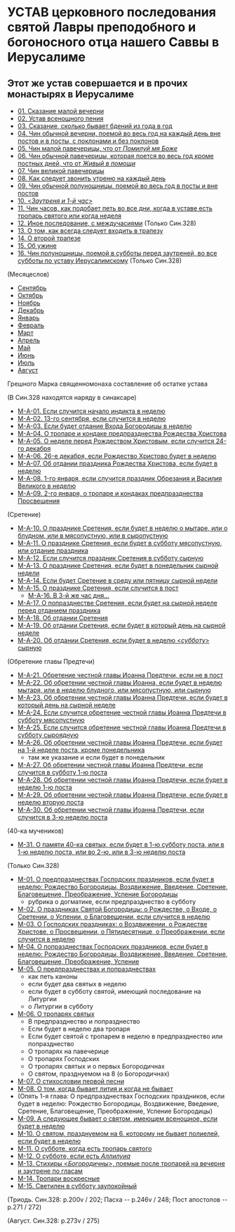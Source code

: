 
# УСТАВ церковного последования святой Лавры преподобного и богоносного отца нашего Саввы в Иерусалиме

## Этот же устав совершается и в прочих монастырях в Иерусалиме

- [01. Сказание малой вечерни](001.md)
- [02. Устав всенощного пения](002.md)
- [03. Сказание, сколько бывает бдений из года в год](003.md)
- [04. Чин обычной вечерни, поемой во весь год на каждый день вне постов и в посты, с поклонами и без поклонов](004.md)
- [05. Чин малой павечерицы, что от *Помилуй мя Боже*](005.md)
- [06. Чин обычной павечерицы, которая поется во весь год кроме постных дней, что от *Живый в помощи*](006.md)
- [07. Чин великой павечерицы](007.md)
- [08. Как следует звонить утреню на каждый день](008.md)
- [09. Чин обычной полунощницы, поемой во весь год в посты и вне постов](009.md)
- [10. <*Заутреня и 1-й час*>](010.md)
- [11. Чин часов, как подобает петь во все дни, когда в уставе есть тропарь святого или когда неделя](011.md)
- [12. Иное последование, с междучасиями](012.md) (Только Син.328)
- [13. О том, как всегда следует входить в трапезу](013.md)
- [14. О второй трапезе](014.md)
- [15. Об ужине](015.md)
- [16. Чин полунощницы, поемой в субботы перед заутреней, во все субботы по уставу Иерусалимскому](016.md) (Только Син.328)

(Месяцеслов)

- [Сентябрь](../../../09_september/README.md)
- [Октябрь](../../../10_october/README.md)
- [Ноябрь](../../../11_november/README.md)
- [Декабрь](../../../12_december/README.md)
- [Январь](../../../01_january/README.md)
- [Февраль](../../../02_february/README.md)
- [Март](../../../03_march/README.md)
- [Апрель](../../../04_april/README.md)
- [Май](../../../05_may/README.md)
- [Июнь](../../../06_june/README.md)
- [Июль](../../../07_july/README.md)
- [Август](../../../08_august/README.md)

Грешного Марка священномонаха составление об остатке устава

(В Син.328 находятся наряду в синаксаре)

- [М-A-01. Если случится начало индикта в неделю](m_a_001.md)
- [М-A-02. 13-го сентября, если случится в неделю](m_329_002.md)
- [М-A-03. Если будет отдание Входа Богородицы в неделю](m_329_003.md)
- [М-A-04. О тропаре и кондаке предпразднества Рождества Христова](m_329_004.md)
- [М-A-05. О неделе перед Рождеством Христовым, если случится 24-го декабря](m_329_005.md)
- [М-A-06. 26-е декабря, если Рождество Христово будет в неделю](m_329_006.md)
- [М-A-07. Об отдании праздника Рождества Христова, если будет в неделю](m_329_007.md)
- [М-A-08. 1-го января, если случится праздник Обрезания и Василия Великого в неделю](m_329_008.md)
- [М-A-09. 2-го января, о тропаре и кондаках предпразднества Просвещения](m_329_009.md)

(Сретение)

- [М-A-10. О празднике Сретения, если будет в неделю о мытаре, или о блудном, или в мясопустную, или в сыропустную](m_329_010.md)
- [М-A-11. О празднике Сретения, если будет в субботу мясопустную, или отдание праздника](m_329_011.md)
- [М-A-12. Если случится праздник Сретения в субботу сырную](m_329_012.md)
- [М-A-13. О празднике Сретения, если будет в понедельник сырной недели](m_329_013.md)
- [М-A-14. Если будет Сретение в среду или пятницу сырной недели](m_329_014.md)
- [М-A-15. О празднике Сретения, если случится в пост](m_329_015.md)
   - [М-A-16. В 3-й же час дня...](m_329_016.md)
- [М-A-17. О попразднестве Сретения, если будет на сырной неделе перед отданием праздника](m_329_017.md)
- [М-A-18. Об отдании Сретения](m_329_018.md)
- [М-A-19. Об отдании Сретения, если будет в который день на сырной неделе](m_329_019.md)
- [М-A-20. Об отдании Сретения, если будет в неделю <*субботу*> сырную](m_329_020.md)

(Обретение главы Предтечи)

- [М-A-21. Обретение честной главы Иоанна Предтечи, если не в пост](m_329_021.md)
- [М-A-22. Об обретении честной главы Иоанна, если будет в неделю мытаря, или в неделю блудного, или мясопустную, или сырную](m_329_022.md)
- [М-A-23. Об обретении честной главы Иоанна Предтечи, если будет в который день на сырной неделе](m_329_023.md)
- [М-A-24. Если случится обретение честной главы Иоанна Предтечи в субботу мясопустную](m_329_024.md)
- [М-A-25. Если случится обретение честной главы Иоанна Предтечи в субботу сыроядную](m_329_025.md)
- [М-A-26. Об обретении честной главы Иоанна Предтечи, если будет на 1-й неделе поста, кроме понедельника](m_329_026.md)
   - там же указание и если будет в понедельник 
- [М-A-27. Об обретении честной главы Иоанна Предтечи, если случится в субботу 1-ю поста](m_329_027.md)
- [М-A-28. Об обретении честной главы Иоанна Предтечи, если будет в неделю 1-ю поста](m_329_028.md)
- [М-A-29. Об обретении честной главы Иоанна Предтечи, если будет в неделю вторую поста](m_329_029.md)
- [М-A-30. Об обретении честной главы Иоанна Предтечи, если случится в 3-ю неделю поста](m_329_030.md)

(40-ка мучеников)

- [М-31. О памяти 40-ка святых, если будет в 1-ю субботу поста, или в 1-ю неделю поста, или во 2-ю, или в 3-ю неделю поста](m_329_031.md)

(Только Син.328) 

- [М-01. О предпразднествах Господских праздников, если будет в неделю: Рождество Богородицы, Воздвижение, Введение, Сретение, Благовещение, Преображение, Успение Богородицы](m_328_001.md)
   - рубрика о догматике, если предпразднество в субботу 
- [М-02. О праздниках Святой Богородицы: о Рождестве, о Входе, о Сретении, о Успении, о Благовещении, если случится в неделю](m_328_002.md)
- [М-03. О Господских праздниках: о Воздвижении, о Рождестве Христове, о Просвещении, о Пятидесятнице, о Преображении, если случится в неделю](m_328_003.md)
- [М-04. О попразднествах Господских праздников, если будет в неделю: Рождество Богородицы, Воздвижение, Введение, Сретение, Благовещение, Преображение, Успение](m_328_004.md)
- [М-05. О предпразднествах и попразднествах](m_328_005.md)
  - как петь каноны
  - если будет два святых в неделю
  - если будет в субботу святой, имеющий последование на Литургии
  - о Литургии в субботу
- [М-06. О тропарях святых](m_328_006.md)
  - В предпразднество и попразднество
  - Если будет в неделю два тропаря
  - Если будет святой с тропарем в неделю в предпразднество или попразднество
  - О тропарях на павечерице
  - О тропарях Господских
  - О тропарях святых и о первых Богородичнах
  - О святом, празднуемом на 8 (о Богородичнах)
- [М-07. О стихословии первой песни](m_328_007.md)
- [М-08. О том, когда бывает лития и когда не бывает](m_328_008.md)
- (Опять 1-я глава: О предпразднествах Господских праздников, если будет в неделю: Рождество Богородицы, Воздвижение, Введение, Сретение, Благовещение, Преображение, Успение Богородицы)
- [М-09. А следующее бывает о святом, имеющем всенощное, если будет в неделю](m_328_009.md)
- [М-10. О святом, празднуемом на 6, которому не бывает полиелей, если будет в неделю](m_328_010.md)
- [М-11. О субботе, когда есть тропарь святого](m_328_011.md)
- [М-12. О субботе, если есть *Аллилуиа*](m_328_012.md)
- [М-13. Стихиры <*Богородичны*>, поемые после тропарей на вечерне и заутрене по гласам](m_328_013.md)
- [М-14. Тропари воскресные](m_328_014.md)
- [М-15. Светилен в субботу заупокойный](m_328_015.md)

(Триодь. Син.328: p.200v / 202; Пасха -- p.246v / 248; Пост апостолов -- p.271 / 272)

(Август. Син.328: p.273v / 275)

